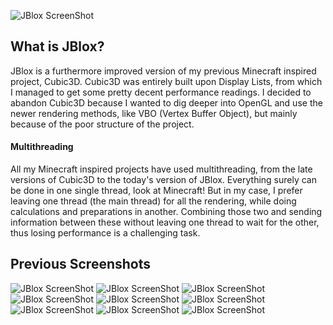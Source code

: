 ![JBlox ScreenShot](http://gyazo.com/3939f15ff2d48661d1564ea77a514a3d.png)
## What is JBlox?
JBlox is a furthermore improved version of my previous Minecraft inspired project, Cubic3D. Cubic3D was entirely built upon Display Lists, from which I managed to get some pretty decent performance readings. I decided to abandon Cubic3D because I wanted to dig deeper into OpenGL and use the newer rendering methods, like VBO (Vertex Buffer Object), but mainly because of the poor structure of the project.

#### Multithreading
All my Minecraft inspired projects have used multithreading, from the late versions of Cubic3D to the today's version of JBlox. Everything surely can be done in one single thread, look at Minecraft! But in my case, I prefer leaving one thread (the main thread) for all the rendering, while doing calculations and preparations in another. Combining those two and sending information between these without leaving one thread to wait for the other, thus losing performance is a challenging task.

## Previous Screenshots
![JBlox ScreenShot](http://gyazo.com/c44607fa48a75ebd4e6ada1b44ab16e4.png)
![JBlox ScreenShot](http://gyazo.com/a5a08801f693afd703f608e04677fe63.png)
![JBlox ScreenShot](http://gyazo.com/0aededb7c543ff22cbfd70c96c68cc21.png)
![JBlox ScreenShot](http://gyazo.com/c185d58390ca9ed8e41310a4a3c89856.png)
![JBlox ScreenShot](http://gyazo.com/028409222bad742bcde7f21ac83a29b6.png)
![JBlox ScreenShot](http://gyazo.com/b4140b93cbf2cb8dd6176da242f4f727.png)
![JBlox ScreenShot](http://gyazo.com/9cd163db38d9cf4753e73918c88f1af2.png)
![JBlox ScreenShot](http://gyazo.com/994cbd95ee30b8fcced8192f44f5a9e0.png)
![JBlox ScreenShot](http://gyazo.com/a4a008c3b5bfdb1ca4ebd5d2ef5e0e2b.png)
